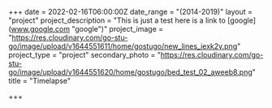 +++
date = 2022-02-16T06:00:00Z
date_range = "(2014-2019)"
layout = "project"
project_description = "This is just a test here is a link to [google](www.google.com \"google\")"
project_image = "https://res.cloudinary.com/go-stu-go/image/upload/v1644551611/home/gostugo/new_lines_iexk2y.png"
project_type = "project"
secondary_photo = "https://res.cloudinary.com/go-stu-go/image/upload/v1644551620/home/gostugo/bed_test_02_aweeb8.png"
title = "Timelapse"

+++
